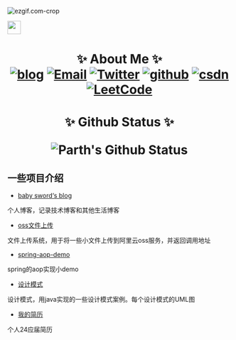 ![ezgif.com-crop](https://2290653824-github-io.oss-cn-hangzhou.aliyuncs.com/ezgif.com-crop.gif)



 <img src="https://2290653824-github-io.oss-cn-hangzhou.aliyuncs.com/68747470733a2f2f6d656469612e67697068792e636f6d2f6d656469612f57556c706c634d704f43456d5447427442572f67697068792e676966.gif" width="30" align="center">

<h1 align="center">
✨ About Me ✨



<div align="center">
<a href="https://2290653824.github.io" target="_blank"><img alt="blog" src="https://img.shields.io/badge/blog-2290653824.github.io-blue?style=flat&logo=google-chrome"></a>
<a href="mailto:zhengjianemail@gmail.com"><img alt="Email" src="https://img.shields.io/badge/Email-zhengjianemail@gmail.com-blue?style=flat&logo=gmail"></a>
<a href="https://twitter.com/zhengjian54536" target="_blank"><img alt="Twitter" src="https://img.shields.io/badge/Twitter-zhengjian54536-blue?style=flat&logo=Twitter"></a>
<a href="https://github.com/2290653824" target="_blank"><img alt="github" src="https://img.shields.io/badge/github-2290653824-blue?style=flat&logo=github"></a>
<a href="https://blog.csdn.net/qq_56769991"><img alt="csdn" src="https://img.shields.io/badge/csdn-sword to coding-blue?style=flat&logo=csdn"></a>
<a href="https://leetcode.cn/u/z-baby-sword/"><img alt="LeetCode" src="https://img.shields.io/badge/LeetCode-Z BABY SWORD-blue?style=flat&logo=LeetCode"></a>
</div></h1>






<h1 align="center">
✨ Github Status ✨




<div align = "center">

![Parth's Github Status](https://github-readme-stats.vercel.app/api?username=2290653824&show_icons=true&title_color=3793c4&icon_color=ffbb00&text_color=ffffff&bg_color=000000)
</div></h1>


## 一些项目介绍

- [baby sword‘s blog](https://github.com/2290653824/myVuePressBlog)

个人博客，记录技术博客和其他生活博客



- [oss文件上传](https://github.com/2290653824/oss-file)

文件上传系统，用于将一些小文件上传到阿里云oss服务，并返回调用地址


- [spring-aop-demo](https://github.com/2290653824/spring-aop-demo)

spring的aop实现小demo

- [设计模式](https://github.com/2290653824/desgin-partterns)

设计模式，用java实现的一些设计模式案例。每个设计模式的UML图

- [我的简历](
  https://other-file-manager.oss-cn-hangzhou.aliyuncs.com/resume/20230627211907_%E9%83%91%E5%89%91_java%E5%90%8E%E7%AB%AF_15397606402.pdf)

个人24应届简历


